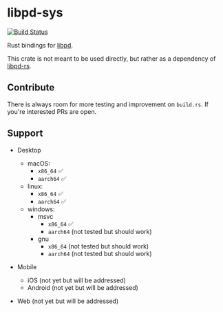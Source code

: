 # libpd-sys

[![Build Status](https://github.com/alisomay/libpd-sys/workflows/Build/badge.svg)](https://github.com/alisomay/libpd-sys/actions?query=workflow%3ABuild)

Rust bindings for [libpd](https://github.com/libpd/libpd).

This crate is not meant to be used directly, but rather as a dependency of [libpd-rs](https://github.com/alisomay/libpd-rs).

## Contribute

There is always room for more testing and improvement on `build.rs`. If you're interested PRs are open.

## Support

- Desktop
  - macOS:
    - `x86_64` ✅
    - `aarch64` ✅
  - linux:
    - `x86_64` ✅
    - `aarch64` ✅
  - windows:
    - msvc
      - `x86_64` ✅
      - `aarch64` (not tested but should work)
    - gnu
      - `x86_64` (not tested but should work)
      - `aarch64` (not tested but should work)
- Mobile

  - iOS (not yet but will be addressed)
  - Android (not yet but will be addressed)

- Web (not yet but will be addressed)
